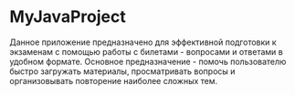 # MyJavaProject
Данное приложение предназначено для эффективной подготовки к экзаменам с помощью работы с билетами - вопросами и ответами в удобном формате. Основное предназначение - помочь пользователю быстро загружать материалы, просматривать вопросы и организовывать повторение наиболее сложных тем.
